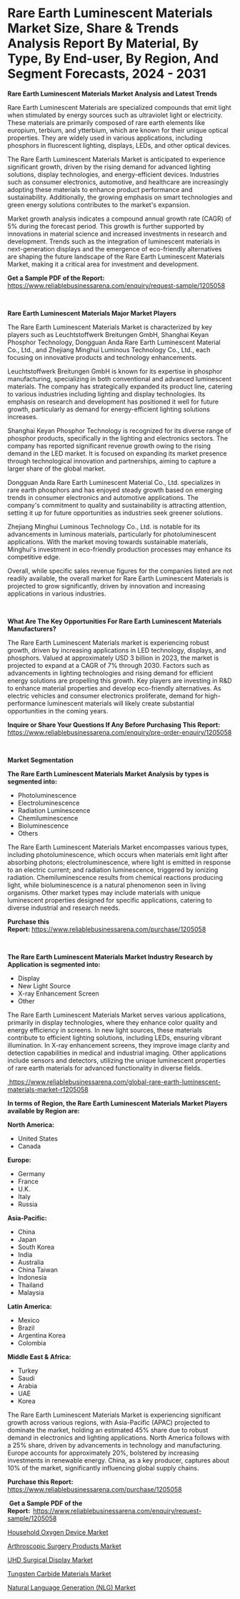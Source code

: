 <p><h1>Rare Earth Luminescent Materials Market Size, Share & Trends Analysis Report By Material, By Type, By End-user, By Region, And Segment Forecasts, 2024 - 2031</h1></p><p><strong>Rare Earth Luminescent Materials Market Analysis and Latest Trends</strong></p>
<p><p>Rare Earth Luminescent Materials are specialized compounds that emit light when stimulated by energy sources such as ultraviolet light or electricity. These materials are primarily composed of rare earth elements like europium, terbium, and ytterbium, which are known for their unique optical properties. They are widely used in various applications, including phosphors in fluorescent lighting, displays, LEDs, and other optical devices.</p><p>The Rare Earth Luminescent Materials Market is anticipated to experience significant growth, driven by the rising demand for advanced lighting solutions, display technologies, and energy-efficient devices. Industries such as consumer electronics, automotive, and healthcare are increasingly adopting these materials to enhance product performance and sustainability. Additionally, the growing emphasis on smart technologies and green energy solutions contributes to the market's expansion.</p><p>Market growth analysis indicates a compound annual growth rate (CAGR) of 5% during the forecast period. This growth is further supported by innovations in material science and increased investments in research and development. Trends such as the integration of luminescent materials in next-generation displays and the emergence of eco-friendly alternatives are shaping the future landscape of the Rare Earth Luminescent Materials Market, making it a critical area for investment and development.</p></p>
<p><strong>Get a Sample PDF of the Report:&nbsp;</strong> <a href="https://www.reliablebusinessarena.com/enquiry/request-sample/1205058?utm_campaign=1292&utm_medium=2&utm_source=Github&utm_content=ia&utm_term=16102024&utm_id=rare-earth-luminescent-materials">https://www.reliablebusinessarena.com/enquiry/request-sample/1205058</a></p>
<p>&nbsp;</p>
<p><strong>Rare Earth Luminescent Materials Major Market Players</strong></p>
<p><p>The Rare Earth Luminescent Materials Market is characterized by key players such as Leuchtstoffwerk Breitungen GmbH, Shanghai Keyan Phosphor Technology, Dongguan Anda Rare Earth Luminescent Material Co., Ltd., and Zhejiang Minghui Luminous Technology Co., Ltd., each focusing on innovative products and technology enhancements.</p><p>Leuchtstoffwerk Breitungen GmbH is known for its expertise in phosphor manufacturing, specializing in both conventional and advanced luminescent materials. The company has strategically expanded its product line, catering to various industries including lighting and display technologies. Its emphasis on research and development has positioned it well for future growth, particularly as demand for energy-efficient lighting solutions increases.</p><p>Shanghai Keyan Phosphor Technology is recognized for its diverse range of phosphor products, specifically in the lighting and electronics sectors. The company has reported significant revenue growth owing to the rising demand in the LED market. It is focused on expanding its market presence through technological innovation and partnerships, aiming to capture a larger share of the global market.</p><p>Dongguan Anda Rare Earth Luminescent Material Co., Ltd. specializes in rare earth phosphors and has enjoyed steady growth based on emerging trends in consumer electronics and automotive applications. The company's commitment to quality and sustainability is attracting attention, setting it up for future opportunities as industries seek greener solutions.</p><p>Zhejiang Minghui Luminous Technology Co., Ltd. is notable for its advancements in luminous materials, particularly for photoluminescent applications. With the market moving towards sustainable materials, Minghui's investment in eco-friendly production processes may enhance its competitive edge.</p><p>Overall, while specific sales revenue figures for the companies listed are not readily available, the overall market for Rare Earth Luminescent Materials is projected to grow significantly, driven by innovation and increasing applications in various industries.</p></p>
<p>&nbsp;</p>
<p><strong>What Are The Key Opportunities For Rare Earth Luminescent Materials Manufacturers?</strong></p>
<p><p>The Rare Earth Luminescent Materials market is experiencing robust growth, driven by increasing applications in LED technology, displays, and phosphors. Valued at approximately USD 3 billion in 2023, the market is projected to expand at a CAGR of 7% through 2030. Factors such as advancements in lighting technologies and rising demand for efficient energy solutions are propelling this growth. Key players are investing in R&D to enhance material properties and develop eco-friendly alternatives. As electric vehicles and consumer electronics proliferate, demand for high-performance luminescent materials will likely create substantial opportunities in the coming years.</p></p>
<p><strong>Inquire or Share Your Questions If Any Before Purchasing This Report:</strong> <a href="https://www.reliablebusinessarena.com/enquiry/pre-order-enquiry/1205058?utm_campaign=1292&utm_medium=2&utm_source=Github&utm_content=ia&utm_term=16102024&utm_id=rare-earth-luminescent-materials">https://www.reliablebusinessarena.com/enquiry/pre-order-enquiry/1205058</a></p>
<p>&nbsp;</p>
<p><strong>Market Segmentation</strong></p>
<p><strong>The Rare Earth Luminescent Materials Market Analysis by types is segmented into:</strong></p>
<p><ul><li>Photoluminescence</li><li>Electroluminescence</li><li>Radiation Luminescence</li><li>Chemiluminescence</li><li>Bioluminescence</li><li>Others</li></ul></p>
<p><p>The Rare Earth Luminescent Materials Market encompasses various types, including photoluminescence, which occurs when materials emit light after absorbing photons; electroluminescence, where light is emitted in response to an electric current; and radiation luminescence, triggered by ionizing radiation. Chemiluminescence results from chemical reactions producing light, while bioluminescence is a natural phenomenon seen in living organisms. Other market types may include materials with unique luminescent properties designed for specific applications, catering to diverse industrial and research needs.</p></p>
<p><strong>Purchase this Report:&nbsp;</strong><a href="https://www.reliablebusinessarena.com/purchase/1205058?utm_campaign=1292&utm_medium=2&utm_source=Github&utm_content=ia&utm_term=16102024&utm_id=rare-earth-luminescent-materials">https://www.reliablebusinessarena.com/purchase/1205058</a></p>
<p>&nbsp;</p>
<p><strong>The Rare Earth Luminescent Materials Market Industry Research by Application is segmented into:</strong></p>
<p><ul><li>Display</li><li>New Light Source</li><li>X-ray Enhancement Screen</li><li>Other</li></ul></p>
<p><p>The Rare Earth Luminescent Materials Market serves various applications, primarily in display technologies, where they enhance color quality and energy efficiency in screens. In new light sources, these materials contribute to efficient lighting solutions, including LEDs, ensuring vibrant illumination. In X-ray enhancement screens, they improve image clarity and detection capabilities in medical and industrial imaging. Other applications include sensors and detectors, utilizing the unique luminescent properties of rare earth materials for advanced functionality in diverse fields.</p></p>
<p><a href="https://www.reliablebusinessarena.com/global-rare-earth-luminescent-materials-market-r1205058?utm_campaign=1292&utm_medium=2&utm_source=Github&utm_content=ia&utm_term=16102024&utm_id=rare-earth-luminescent-materials">&nbsp;https://www.reliablebusinessarena.com/global-rare-earth-luminescent-materials-market-r1205058</a></p>
<p><strong>In terms of Region, the Rare Earth Luminescent Materials Market Players available by Region are:</strong></p>
<p>
    <p> <strong> North America: </strong>
        <ul>
            <li>United States</li>
            <li>Canada</li>
        </ul>
        </p> 
    <p> <strong> Europe: </strong>
        <ul>
            <li>Germany</li>
            <li>France</li>
            <li>U.K.</li>
            <li>Italy</li>
            <li>Russia</li>
        </ul>
        </p> 
    <p> <strong> Asia-Pacific: </strong>
        <ul>
            <li>China</li>
            <li>Japan</li>
            <li>South Korea</li>
            <li>India</li>
            <li>Australia</li>
            <li>China Taiwan</li>
            <li>Indonesia</li>
            <li>Thailand</li>
            <li>Malaysia</li>
        </ul>
        </p> 
    <p> <strong> Latin America: </strong>
        <ul>
            <li>Mexico</li>
            <li>Brazil</li>
            <li>Argentina Korea</li>
            <li>Colombia</li>
        </ul>
        </p> 
    <p> <strong> Middle East & Africa: </strong>
        <ul>
            <li>Turkey</li>
            <li>Saudi</li>
            <li>Arabia</li>
            <li>UAE</li>
            <li>Korea</li>
        </ul>
    </p>
    </p>
<p><p>The Rare Earth Luminescent Materials Market is experiencing significant growth across various regions, with Asia-Pacific (APAC) projected to dominate the market, holding an estimated 45% share due to robust demand in electronics and lighting applications. North America follows with a 25% share, driven by advancements in technology and manufacturing. Europe accounts for approximately 20%, bolstered by increasing investments in renewable energy. China, as a key producer, captures about 10% of the market, significantly influencing global supply chains.</p></p>
<p><strong>Purchase this Report: </strong><a href="https://www.reliablebusinessarena.com/purchase/1205058?utm_campaign=1292&utm_medium=2&utm_source=Github&utm_content=ia&utm_term=16102024&utm_id=rare-earth-luminescent-materials">https://www.reliablebusinessarena.com/purchase/1205058</a></p>
<p>&nbsp;<strong>Get a Sample PDF of the Report:&nbsp;&nbsp;</strong><a href="https://www.reliablebusinessarena.com/enquiry/request-sample/1205058?utm_campaign=1292&utm_medium=2&utm_source=Github&utm_content=ia&utm_term=16102024&utm_id=rare-earth-luminescent-materials">https://www.reliablebusinessarena.com/enquiry/request-sample/1205058</a></p>
<p><strong></strong></p>
<p><p><a href="https://github.com/kandidbn/Market-Research-Report-List-1/blob/main/household-oxygen-device-market.md?utm_campaign=1292&utm_medium=2&utm_source=Github&utm_content=ia&utm_term=16102024&utm_id=rare-earth-luminescent-materials">Household Oxygen Device Market</a></p><p><a href="https://www.linkedin.com/pulse/surfing-arthroscopic-surgery-products-wave-riding-market-currents-7xwyc?trk=public_post_embed_feed-article-content&utm_campaign=1292&utm_medium=2&utm_source=Github&utm_content=ia&utm_term=16102024&utm_id=rare-earth-luminescent-materials">Arthroscopic Surgery Products Market</a></p><p><a href="https://www.linkedin.com/pulse/emerging-uhd-surgical-display-market-opportunities-analysis-phaoc?trk=public_post_embed_feed-article-content&utm_campaign=1292&utm_medium=2&utm_source=Github&utm_content=ia&utm_term=16102024&utm_id=rare-earth-luminescent-materials">UHD Surgical Display Market</a></p><p><a href="https://github.com/windyq60pag/Market-Research-Report-List-1/blob/main/tungsten-carbide-materials-market.md?utm_campaign=1292&utm_medium=2&utm_source=Github&utm_content=ia&utm_term=16102024&utm_id=rare-earth-luminescent-materials">Tungsten Carbide Materials Market</a></p><p><a href="https://www.linkedin.com/pulse/navigating-natural-language-generation-nlg-market-expert-analysis-tna0c?trk=public_post_embed_feed-article-content&utm_campaign=1292&utm_medium=2&utm_source=Github&utm_content=ia&utm_term=16102024&utm_id=rare-earth-luminescent-materials">Natural Language Generation (NLG) Market</a></p></p>